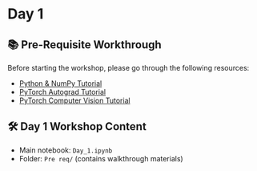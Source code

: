 # Day 1

## 📚 Pre-Requisite Workthrough

Before starting the workshop, please go through the following resources:

- [Python & NumPy Tutorial](https://cs231n.github.io/python-numpy-tutorial/)
- [PyTorch Autograd Tutorial](https://pytorch.org/tutorials/beginner/basics/autogradqs_tutorial.html)
- [PyTorch Computer Vision Tutorial](https://www.learnpytorch.io/03_pytorch_computer_vision/)

## 🛠️ Day 1 Workshop Content

<!-- Add details or links to notebook content here -->
- Main notebook: `Day_1.ipynb`
- Folder: `Pre req/` (contains walkthrough materials)
